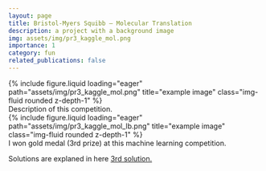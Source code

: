 ```yaml
---
layout: page
title: Bristol-Myers Squibb – Molecular Translation
description: a project with a background image
img: assets/img/pr3_kaggle_mol.png
importance: 1
category: fun
related_publications: false
---
```




<div class="row">
    <div class="col-sm mt-3 mt-md-0">
        {% include figure.liquid loading="eager" path="assets/img/pr3_kaggle_mol.png" title="example image" class="img-fluid rounded z-depth-1" %}
    </div>
</div>
<div class="caption">
    Description of this competition.
</div>

<div class="row">
    <div class="col-sm mt-3 mt-md-0">
        {% include figure.liquid loading="eager" path="assets/img/pr3_kaggle_mol_lb.png" title="example image" class="img-fluid rounded z-depth-1" %}
    </div>
</div>
<div class="caption">
    I won gold medal (3rd prize) at this machine learning competition.
</div>

Solutions are explaned in here <a href='https://www.kaggle.com/competitions/champs-scalar-coupling/discussion/106572'>3rd solution.</a>

